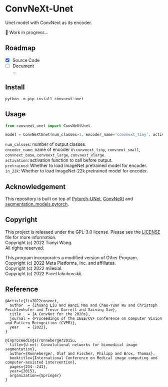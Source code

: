 # ConvNeXt-Unet
Unet model with ConvNext as its encoder.

:construction: Work in progress...

## Roadmap
- [x] Source Code
- [ ] Document\
...

## Install
```shell
python -m pip install convnext-unet
```

## Usage
```python
from convnext_unet import ConvNeXtUnet

model = ConvNeXtUnet(num_classes=1, encoder_name='convnext_tiny', activation='sigmoid', pretrained=False, in_22k=False)
```
`num_calsses`: number of output classes.\
`encoder_name`: name of encoder in `convnext_tiny`, `convnext_small`, `convnext_base`, `convnext_large`, `convnext_xlarge`.\
`activation`: activation function to call before output.\
`pretrained`: Whether to load ImageNet pretrained model for encoder.\
`in_22k`: Whether to load ImageNet-22k pretrained model for encoder.

## Acknowledgement
This repository is built on top of [Pytorch-UNet](https://github.com/milesial/Pytorch-UNet), [ConvNeXt](https://github.com/facebookresearch/ConvNeXt) and [
segmentation_models.pytorch](https://github.com/qubvel/segmentation_models.pytorch).

## Copyright
This project is released under the GPL-3.0 license. Please see the [LICENSE](LICENSE) file for more information.\
Copyright (c) 2022 Tianyi Wang.\
All rights reserved.

This program incorporates a modified version of Other Program.\
Copyright (c) 2022 Meta Platforms, Inc. and affiliates.\
Copyright (c) 2022 milesial.\
Copyright (c) 2022 Pavel Iakubovskii.

## Reference
```
@Article{liu2022convnet,
  author  = {Zhuang Liu and Hanzi Mao and Chao-Yuan Wu and Christoph Feichtenhofer and Trevor Darrell and Saining Xie},
  title   = {A ConvNet for the 2020s},
  journal = {Proceedings of the IEEE/CVF Conference on Computer Vision and Pattern Recognition (CVPR)},
  year    = {2022},
}

@inproceedings{ronneberger2015u,
  title={U-net: Convolutional networks for biomedical image segmentation},
  author={Ronneberger, Olaf and Fischer, Philipp and Brox, Thomas},
  booktitle={International Conference on Medical image computing and computer-assisted intervention},
  pages={234--241},
  year={2015},
  organization={Springer}
}
```